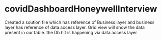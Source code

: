 # covidDashboardHoneywellInterview
Created a soution file which has reference of Business layer and business layer has reference of data access layer.
Grid view will show the data present in our table.
the Db hit is happening via data access layer
